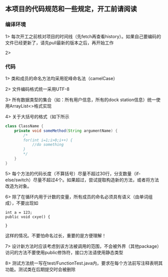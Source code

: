 ## 本项目的代码规范和一些规定，开工前请阅读
### 编译环境
1> 每次开工之前核对项目的时间线（先fetch再查看history）。如果自己要编码的文件已经更新了，请先pull最新的版本之后，再开始工作

2> 
### 代码
1> 类和成员的命名方法均采用驼峰命名法（camelCase）

2> 文件编码格式统一采用UTF-8

3> 所有数据类型的集合（如：所有用户信息，所有的dock station信息）统一使用ArrayList<>格式实现

4> 关于大括号的格式（如下所示
```java
class ClassName {
    private void someMethod(String argumentName) {        
        /*
        for(int i=1;i>0;i++) {
            //do something
        }
        */
    }
}
```
5> 每个方法的代码长度（不算括号）尽量不超过30行，分支数量（if-else/switch）尽量不超过4个。如果超过，尝试提取构造新的方法，或者将方法改造为对象。

6> 除了在循环内用于计数的变量，所有成员的命名必须具有语义（由单词组成），不要出现如
```
int a = 123;
public void cxye() {

}
```
这样的情况。不要怕命名过长，重要的是方便理解！

7> 设计新方法时应该考虑到该方法被调用的范围，不会被外界（其他package）访问的方法不要使用public修饰符，接口方法请使用静态类型

8> 测试方法统一写在test/FunctionTest.java内，要求在每个方法前写注释表明其功能。测试类在后期提交时会被删除